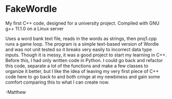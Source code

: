 # FakeWordle
My first C++ code, designed for a university project.
Compiled with GNU g++ 11.1.0 on a Linux server

Uses a word bank text file, reads in the words as strings, then proj1.cpp runs a game loop. 
The program is a simple text-based version of Wordle and was not unit tested so it breaks
very easily to incorrect data type inputs. Though it is messy, it was a good project to
start my learning in C++.  Before this, I had only written code in Python.  I could go back
and refactor this code, separate a lot of the functions and make a few classes to organize
it better, but I like the idea of leaving my very first piece of C++ code here to go back 
to and both cringe at my newbiness and gain some comfort comparing this to what I can create
now.  

-Matthew
